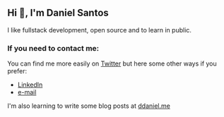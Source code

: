 ## Hi 👋, I'm Daniel Santos

I like fullstack development, open source and to learn in public. 

### If you need to contact me:

You can find me more easily on [Twitter](https://twitter.com/renat0sp) but here some other ways if you prefer:

- [LinkedIn](https://www.linkedin.com/in/daniel-santos-324855212/)
- [e-mail](mailto:contatodanieljob@gmail.com)

I'm also learning to write some blog posts at [ddaniel.me](https://ddaniel.me/blog)
